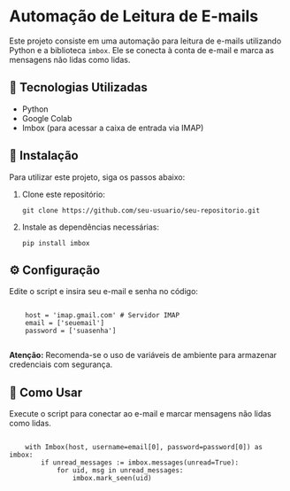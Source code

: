 <body>
    <h1>Automação de Leitura de E-mails</h1>
    <p>Este projeto consiste em uma automação para leitura de e-mails utilizando Python e a biblioteca <code>imbox</code>. Ele se conecta à conta de e-mail e marca as mensagens não lidas como lidas.</p>
    
  <h2>📌 Tecnologias Utilizadas</h2>
    <ul>
        <li>Python</li>
        <li>Google Colab</li>
        <li>Imbox (para acessar a caixa de entrada via IMAP)</li>
    </ul>
    
  <h2>🚀 Instalação</h2>
    <p>Para utilizar este projeto, siga os passos abaixo:</p>
    <ol>
        <li>Clone este repositório:</li>
        <pre><code>git clone https://github.com/seu-usuario/seu-repositorio.git</code></pre>
        <li>Instale as dependências necessárias:</li>
        <pre><code>pip install imbox</code></pre>
    </ol>
        <h2>⚙️ Configuração</h2>
    <p>Edite o script e insira seu e-mail e senha no código:</p>
    <pre><code>
    host = 'imap.gmail.com' # Servidor IMAP
    email = ['seuemail']
    password = ['suasenha']
    </code></pre>
    <p><strong>Atenção:</strong> Recomenda-se o uso de variáveis de ambiente para armazenar credenciais com segurança.</p>
    
  <h2>📌 Como Usar</h2>
    <p>Execute o script para conectar ao e-mail e marcar mensagens não lidas como lidas.</p>
    <pre><code>
    with Imbox(host, username=email[0], password=password[0]) as imbox:
        if unread_messages := imbox.messages(unread=True):
            for uid, msg in unread_messages:
                imbox.mark_seen(uid)
    </code></pre>
